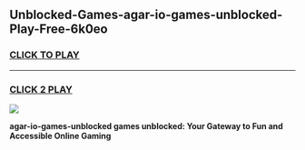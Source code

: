 
## Unblocked-Games-agar-io-games-unblocked-Play-Free-6k0eo
<h3>
<a href="https://premium76.site?title=agar-io-games-unblocked&ref=15A">CLICK TO PLAY</a></h3>
<hr>

<h3>
<a href="https://premium76.site?title=agar-io-games-unblocked&ref=15A">CLICK 2 PLAY</a>
  
</h3>

<a href="https://premium76.site?title=agar-io-games-unblocked&ref=15A"><img src="https://clearcache.store/games.png"></a>


**agar-io-games-unblocked games unblocked: Your Gateway to Fun and Accessible Online Gaming**
